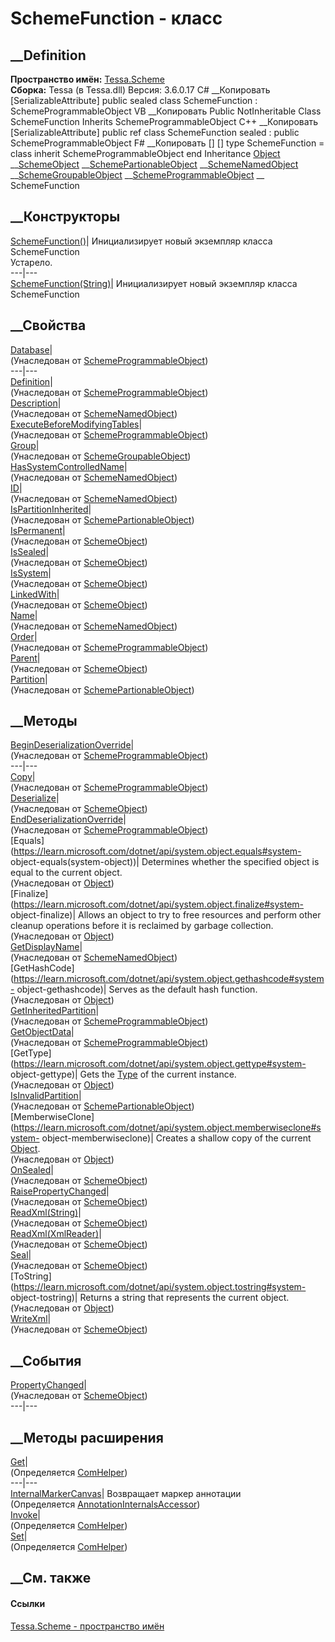 # SchemeFunction - класс
##  __Definition
 **Пространство имён:** [Tessa.Scheme](N_Tessa_Scheme.htm)  
 **Сборка:** Tessa (в Tessa.dll) Версия: 3.6.0.17
C# __Копировать
    [SerializableAttribute]
    public sealed class SchemeFunction : SchemeProgrammableObject
VB __Копировать
    <SerializableAttribute>
    Public NotInheritable Class SchemeFunction
    	Inherits SchemeProgrammableObject
C++ __Копировать
    [SerializableAttribute]
    public ref class SchemeFunction sealed : public SchemeProgrammableObject
F# __Копировать
     [<SealedAttribute>]
    [<SerializableAttribute>]
    type SchemeFunction = 
        class
            inherit SchemeProgrammableObject
        end
Inheritance
    [Object](https://learn.microsoft.com/dotnet/api/system.object) __[SchemeObject](T_Tessa_Scheme_SchemeObject.htm) __[SchemePartionableObject](T_Tessa_Scheme_SchemePartionableObject.htm) __[SchemeNamedObject](T_Tessa_Scheme_SchemeNamedObject.htm) __[SchemeGroupableObject](T_Tessa_Scheme_SchemeGroupableObject.htm) __[SchemeProgrammableObject](T_Tessa_Scheme_SchemeProgrammableObject.htm) __ SchemeFunction
##  __Конструкторы
[SchemeFunction()](M_Tessa_Scheme_SchemeFunction__ctor.htm)| Инициализирует
новый экземпляр класса SchemeFunction  
Устарело.  
---|---  
[SchemeFunction(String)](M_Tessa_Scheme_SchemeFunction__ctor_1.htm)|
Инициализирует новый экземпляр класса SchemeFunction  
##  __Свойства
[Database](P_Tessa_Scheme_SchemeProgrammableObject_Database.htm)|  
(Унаследован от
[SchemeProgrammableObject](T_Tessa_Scheme_SchemeProgrammableObject.htm))  
---|---  
[Definition](P_Tessa_Scheme_SchemeProgrammableObject_Definition.htm)|  
(Унаследован от
[SchemeProgrammableObject](T_Tessa_Scheme_SchemeProgrammableObject.htm))  
[Description](P_Tessa_Scheme_SchemeNamedObject_Description.htm)|  
(Унаследован от [SchemeNamedObject](T_Tessa_Scheme_SchemeNamedObject.htm))  
[ExecuteBeforeModifyingTables](P_Tessa_Scheme_SchemeProgrammableObject_ExecuteBeforeModifyingTables.htm)|  
(Унаследован от
[SchemeProgrammableObject](T_Tessa_Scheme_SchemeProgrammableObject.htm))  
[Group](P_Tessa_Scheme_SchemeGroupableObject_Group.htm)|  
(Унаследован от
[SchemeGroupableObject](T_Tessa_Scheme_SchemeGroupableObject.htm))  
[HasSystemControlledName](P_Tessa_Scheme_SchemeNamedObject_HasSystemControlledName.htm)|  
(Унаследован от [SchemeNamedObject](T_Tessa_Scheme_SchemeNamedObject.htm))  
[ID](P_Tessa_Scheme_SchemeNamedObject_ID.htm)|  
(Унаследован от [SchemeNamedObject](T_Tessa_Scheme_SchemeNamedObject.htm))  
[IsPartitionInherited](P_Tessa_Scheme_SchemePartionableObject_IsPartitionInherited.htm)|  
(Унаследован от
[SchemePartionableObject](T_Tessa_Scheme_SchemePartionableObject.htm))  
[IsPermanent](P_Tessa_Scheme_SchemeObject_IsPermanent.htm)|  
(Унаследован от [SchemeObject](T_Tessa_Scheme_SchemeObject.htm))  
[IsSealed](P_Tessa_Scheme_SchemeObject_IsSealed.htm)|  
(Унаследован от [SchemeObject](T_Tessa_Scheme_SchemeObject.htm))  
[IsSystem](P_Tessa_Scheme_SchemeObject_IsSystem.htm)|  
(Унаследован от [SchemeObject](T_Tessa_Scheme_SchemeObject.htm))  
[LinkedWith](P_Tessa_Scheme_SchemeObject_LinkedWith.htm)|  
(Унаследован от [SchemeObject](T_Tessa_Scheme_SchemeObject.htm))  
[Name](P_Tessa_Scheme_SchemeNamedObject_Name.htm)|  
(Унаследован от [SchemeNamedObject](T_Tessa_Scheme_SchemeNamedObject.htm))  
[Order](P_Tessa_Scheme_SchemeProgrammableObject_Order.htm)|  
(Унаследован от
[SchemeProgrammableObject](T_Tessa_Scheme_SchemeProgrammableObject.htm))  
[Parent](P_Tessa_Scheme_SchemeObject_Parent.htm)|  
(Унаследован от [SchemeObject](T_Tessa_Scheme_SchemeObject.htm))  
[Partition](P_Tessa_Scheme_SchemePartionableObject_Partition.htm)|  
(Унаследован от
[SchemePartionableObject](T_Tessa_Scheme_SchemePartionableObject.htm))  
##  __Методы
[BeginDeserializationOverride](M_Tessa_Scheme_SchemeProgrammableObject_BeginDeserializationOverride.htm)|  
(Унаследован от
[SchemeProgrammableObject](T_Tessa_Scheme_SchemeProgrammableObject.htm))  
---|---  
[Copy](M_Tessa_Scheme_SchemeProgrammableObject_Copy.htm)|  
(Унаследован от
[SchemeProgrammableObject](T_Tessa_Scheme_SchemeProgrammableObject.htm))  
[Deserialize](M_Tessa_Scheme_SchemeObject_Deserialize.htm)|  
(Унаследован от [SchemeObject](T_Tessa_Scheme_SchemeObject.htm))  
[EndDeserializationOverride](M_Tessa_Scheme_SchemeProgrammableObject_EndDeserializationOverride.htm)|  
(Унаследован от
[SchemeProgrammableObject](T_Tessa_Scheme_SchemeProgrammableObject.htm))  
[Equals](https://learn.microsoft.com/dotnet/api/system.object.equals#system-
object-equals\(system-object\))| Determines whether the specified object is
equal to the current object.  
(Унаследован от
[Object](https://learn.microsoft.com/dotnet/api/system.object))  
[Finalize](https://learn.microsoft.com/dotnet/api/system.object.finalize#system-
object-finalize)| Allows an object to try to free resources and perform other
cleanup operations before it is reclaimed by garbage collection.  
(Унаследован от
[Object](https://learn.microsoft.com/dotnet/api/system.object))  
[GetDisplayName](M_Tessa_Scheme_SchemeNamedObject_GetDisplayName.htm)|  
(Унаследован от [SchemeNamedObject](T_Tessa_Scheme_SchemeNamedObject.htm))  
[GetHashCode](https://learn.microsoft.com/dotnet/api/system.object.gethashcode#system-
object-gethashcode)| Serves as the default hash function.  
(Унаследован от
[Object](https://learn.microsoft.com/dotnet/api/system.object))  
[GetInheritedPartition](M_Tessa_Scheme_SchemeProgrammableObject_GetInheritedPartition.htm)|  
(Унаследован от
[SchemeProgrammableObject](T_Tessa_Scheme_SchemeProgrammableObject.htm))  
[GetObjectData](M_Tessa_Scheme_SchemeProgrammableObject_GetObjectData.htm)|  
(Унаследован от
[SchemeProgrammableObject](T_Tessa_Scheme_SchemeProgrammableObject.htm))  
[GetType](https://learn.microsoft.com/dotnet/api/system.object.gettype#system-
object-gettype)| Gets the
[Type](https://learn.microsoft.com/dotnet/api/system.type) of the current
instance.  
(Унаследован от
[Object](https://learn.microsoft.com/dotnet/api/system.object))  
[IsInvalidPartition](M_Tessa_Scheme_SchemePartionableObject_IsInvalidPartition.htm)|  
(Унаследован от
[SchemePartionableObject](T_Tessa_Scheme_SchemePartionableObject.htm))  
[MemberwiseClone](https://learn.microsoft.com/dotnet/api/system.object.memberwiseclone#system-
object-memberwiseclone)| Creates a shallow copy of the current
[Object](https://learn.microsoft.com/dotnet/api/system.object).  
(Унаследован от
[Object](https://learn.microsoft.com/dotnet/api/system.object))  
[OnSealed](M_Tessa_Scheme_SchemeObject_OnSealed.htm)|  
(Унаследован от [SchemeObject](T_Tessa_Scheme_SchemeObject.htm))  
[RaisePropertyChanged](M_Tessa_Scheme_SchemeObject_RaisePropertyChanged.htm)|  
(Унаследован от [SchemeObject](T_Tessa_Scheme_SchemeObject.htm))  
[ReadXml(String)](M_Tessa_Scheme_SchemeObject_ReadXml.htm)|  
(Унаследован от [SchemeObject](T_Tessa_Scheme_SchemeObject.htm))  
[ReadXml(XmlReader)](M_Tessa_Scheme_SchemeObject_ReadXml_1.htm)|  
(Унаследован от [SchemeObject](T_Tessa_Scheme_SchemeObject.htm))  
[Seal](M_Tessa_Scheme_SchemeObject_Seal.htm)|  
(Унаследован от [SchemeObject](T_Tessa_Scheme_SchemeObject.htm))  
[ToString](https://learn.microsoft.com/dotnet/api/system.object.tostring#system-
object-tostring)| Returns a string that represents the current object.  
(Унаследован от
[Object](https://learn.microsoft.com/dotnet/api/system.object))  
[WriteXml](M_Tessa_Scheme_SchemeObject_WriteXml.htm)|  
(Унаследован от [SchemeObject](T_Tessa_Scheme_SchemeObject.htm))  
##  __События
[PropertyChanged](E_Tessa_Scheme_SchemeObject_PropertyChanged.htm)|  
(Унаследован от [SchemeObject](T_Tessa_Scheme_SchemeObject.htm))  
---|---  
##  __Методы расширения
[Get](M_Tessa_Extensions_Default_Client_EDS_ComHelper_Get.htm)|  
(Определяется
[ComHelper](T_Tessa_Extensions_Default_Client_EDS_ComHelper.htm))  
---|---  
[InternalMarkerCanvas](M_Tessa_UI_Views_Charting_Annotations_AnnotationInternalsAccessor_InternalMarkerCanvas.htm)|
Возвращает маркер аннотации  
(Определяется
[AnnotationInternalsAccessor](T_Tessa_UI_Views_Charting_Annotations_AnnotationInternalsAccessor.htm))  
[Invoke](M_Tessa_Extensions_Default_Client_EDS_ComHelper_Invoke.htm)|  
(Определяется
[ComHelper](T_Tessa_Extensions_Default_Client_EDS_ComHelper.htm))  
[Set](M_Tessa_Extensions_Default_Client_EDS_ComHelper_Set.htm)|  
(Определяется
[ComHelper](T_Tessa_Extensions_Default_Client_EDS_ComHelper.htm))  
##  __См. также
#### Ссылки
[Tessa.Scheme - пространство имён](N_Tessa_Scheme.htm)
